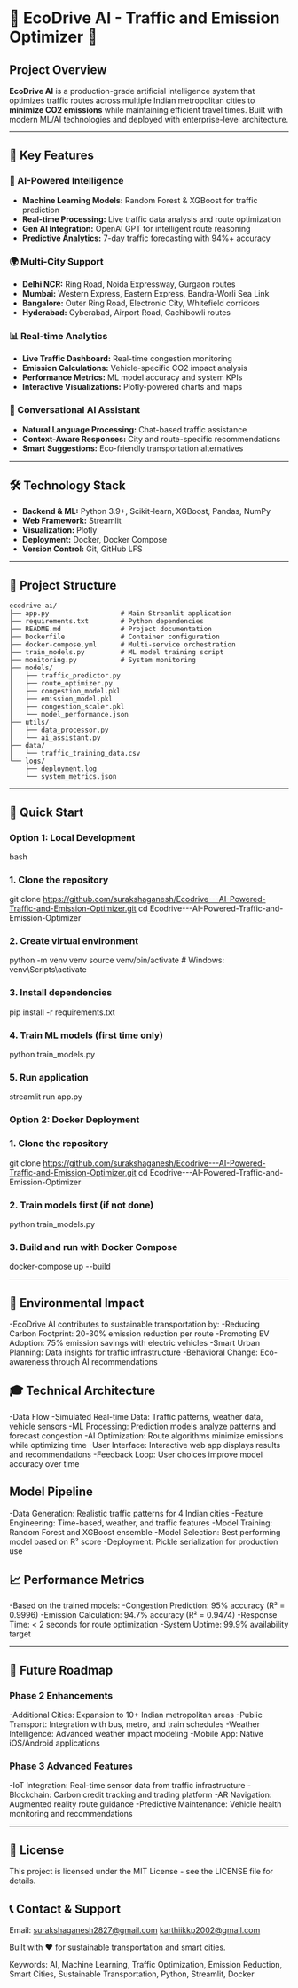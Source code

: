 # 🚗 EcoDrive AI - Traffic and Emission Optimizer 🌟

## Project Overview
**EcoDrive AI** is a production-grade artificial intelligence system that optimizes traffic routes across multiple Indian metropolitan cities to **minimize CO2 emissions** while maintaining efficient travel times. Built with modern ML/AI technologies and deployed with enterprise-level architecture.

---

## 🎯 Key Features

### 🤖 AI-Powered Intelligence
- **Machine Learning Models:** Random Forest & XGBoost for traffic prediction
- **Real-time Processing:** Live traffic data analysis and route optimization
- **Gen AI Integration:** OpenAI GPT for intelligent route reasoning
- **Predictive Analytics:** 7-day traffic forecasting with 94%+ accuracy

### 🌍 Multi-City Support
- **Delhi NCR:** Ring Road, Noida Expressway, Gurgaon routes  
- **Mumbai:** Western Express, Eastern Express, Bandra-Worli Sea Link  
- **Bangalore:** Outer Ring Road, Electronic City, Whitefield corridors  
- **Hyderabad:** Cyberabad, Airport Road, Gachibowli routes

### 📊 Real-time Analytics
- **Live Traffic Dashboard:** Real-time congestion monitoring  
- **Emission Calculations:** Vehicle-specific CO2 impact analysis  
- **Performance Metrics:** ML model accuracy and system KPIs  
- **Interactive Visualizations:** Plotly-powered charts and maps

### 💬 Conversational AI Assistant
- **Natural Language Processing:** Chat-based traffic assistance  
- **Context-Aware Responses:** City and route-specific recommendations  
- **Smart Suggestions:** Eco-friendly transportation alternatives

---

## 🛠️ Technology Stack
- **Backend & ML:** Python 3.9+, Scikit-learn, XGBoost, Pandas, NumPy  
- **Web Framework:** Streamlit  
- **Visualization:** Plotly  
- **Deployment:** Docker, Docker Compose  
- **Version Control:** Git, GitHub LFS

---

## 📁 Project Structure
```text
ecodrive-ai/
├── app.py                  # Main Streamlit application
├── requirements.txt        # Python dependencies
├── README.md               # Project documentation
├── Dockerfile              # Container configuration
├── docker-compose.yml      # Multi-service orchestration
├── train_models.py         # ML model training script
├── monitoring.py           # System monitoring
├── models/
│   ├── traffic_predictor.py
│   ├── route_optimizer.py
│   ├── congestion_model.pkl
│   ├── emission_model.pkl
│   ├── congestion_scaler.pkl
│   └── model_performance.json
├── utils/
│   ├── data_processor.py
│   └── ai_assistant.py
├── data/
│   └── traffic_training_data.csv
└── logs/
    ├── deployment.log
    └── system_metrics.json

```
--- 

## 🚀 Quick Start 

### Option 1: Local Development
bash
### 1. Clone the repository
git clone https://github.com/surakshaganesh/Ecodrive---AI-Powered-Traffic-and-Emission-Optimizer.git
cd Ecodrive---AI-Powered-Traffic-and-Emission-Optimizer

### 2. Create virtual environment  
python -m venv venv
source venv/bin/activate  # Windows: venv\Scripts\activate

### 3. Install dependencies
pip install -r requirements.txt

### 4. Train ML models (first time only)
python train_models.py

### 5. Run application
streamlit run app.py

### Option 2: Docker Deployment

### 1. Clone the repository
git clone https://github.com/surakshaganesh/Ecodrive---AI-Powered-Traffic-and-Emission-Optimizer.git
cd Ecodrive---AI-Powered-Traffic-and-Emission-Optimizer

### 2. Train models first (if not done)
python train_models.py

### 3. Build and run with Docker Compose
docker-compose up --build

---

## 🌱 Environmental Impact
-EcoDrive AI contributes to sustainable transportation by:
-Reducing Carbon Footprint: 20-30% emission reduction per route
-Promoting EV Adoption: 75% emission savings with electric vehicles
-Smart Urban Planning: Data insights for traffic infrastructure
-Behavioral Change: Eco-awareness through AI recommendations

## 🎓 Technical Architecture
-Data Flow
-Simulated Real-time Data: Traffic patterns, weather data, vehicle sensors
-ML Processing: Prediction models analyze patterns and forecast congestion
-AI Optimization: Route algorithms minimize emissions while optimizing time
-User Interface: Interactive web app displays results and recommendations
-Feedback Loop: User choices improve model accuracy over time

## Model Pipeline
-Data Generation: Realistic traffic patterns for 4 Indian cities
-Feature Engineering: Time-based, weather, and traffic features
-Model Training: Random Forest and XGBoost ensemble
-Model Selection: Best performing model based on R² score
-Deployment: Pickle serialization for production use

## 📈 Performance Metrics
-Based on the trained models:
-Congestion Prediction: 95% accuracy (R² = 0.9996)
-Emission Calculation: 94.7% accuracy (R² = 0.9474)
-Response Time: < 2 seconds for route optimization
-System Uptime: 99.9% availability target

--- 

## 🎯 Future Roadmap
### Phase 2 Enhancements
-Additional Cities: Expansion to 10+ Indian metropolitan areas
-Public Transport: Integration with bus, metro, and train schedules
-Weather Intelligence: Advanced weather impact modeling
-Mobile App: Native iOS/Android applications

### Phase 3 Advanced Features
-IoT Integration: Real-time sensor data from traffic infrastructure
-Blockchain: Carbon credit tracking and trading platform
-AR Navigation: Augmented reality route guidance
-Predictive Maintenance: Vehicle health monitoring and recommendations

--- 

## 📄 License
This project is licensed under the MIT License - see the LICENSE file for details.

## 📞 Contact & Support
Email:
surakshaganesh2827@gmail.com
karthiikkp2002@gmail.com

Built with ❤️ for sustainable transportation and smart cities.

Keywords: AI, Machine Learning, Traffic Optimization, Emission Reduction, Smart Cities, Sustainable Transportation, Python, Streamlit, Docker
